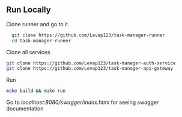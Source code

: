 
## Run Locally
Clone runner and go to it
```bash
  git clone https://github.com/Levap123/task-manager-runner
  cd task-manager-runner
```

Clone all services
```bash
git clone https://github.com/Levap123/task-manager-auth-service
git clone https://github.com/Levap123/task-manager-api-gateway
```
Run
```bash
make build && make run  
```

Go to *localhost:8080/swagger/index.html* for seeing swagger documentation


